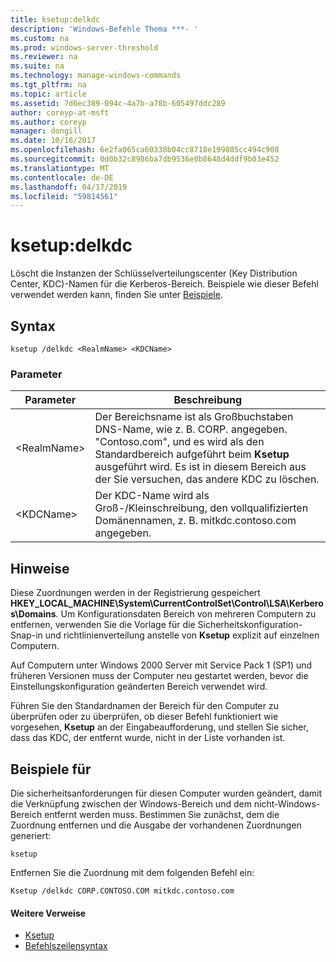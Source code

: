 ```yaml
---
title: ksetup:delkdc
description: 'Windows-Befehle Thema ***- '
ms.custom: na
ms.prod: windows-server-threshold
ms.reviewer: na
ms.suite: na
ms.technology: manage-windows-commands
ms.tgt_pltfrm: na
ms.topic: article
ms.assetid: 7d6ec389-094c-4a7b-a78b-605497ddc289
author: coreyp-at-msft
ms.author: coreyp
manager: dongill
ms.date: 10/16/2017
ms.openlocfilehash: 6e2fa065ca60338b04cc8718e199805cc494c908
ms.sourcegitcommit: 0d0b32c8986ba7db9536e0b8648d4ddf9b03e452
ms.translationtype: MT
ms.contentlocale: de-DE
ms.lasthandoff: 04/17/2019
ms.locfileid: "59814561"
---
```

# <a name="ksetupdelkdc"></a>ksetup:delkdc



Löscht die Instanzen der Schlüsselverteilungscenter (Key Distribution Center, KDC)-Namen für die Kerberos-Bereich. Beispiele wie dieser Befehl verwendet werden kann, finden Sie unter [Beispiele](#BKMK_Examples).

## <a name="syntax"></a>Syntax

```
ksetup /delkdc <RealmName> <KDCName>
```

### <a name="parameters"></a>Parameter

|Parameter|Beschreibung|
|---------|-----------|
|\<RealmName>|Der Bereichsname ist als Großbuchstaben DNS-Name, wie z. B. CORP. angegeben. "Contoso.com", und es wird als den Standardbereich aufgeführt beim **Ksetup** ausgeführt wird. Es ist in diesem Bereich aus der Sie versuchen, das andere KDC zu löschen.|
|\<KDCName>|Der KDC-Name wird als Groß-/Kleinschreibung, den vollqualifizierten Domänennamen, z. B. mitkdc.contoso.com angegeben.|

## <a name="remarks"></a>Hinweise

Diese Zuordnungen werden in der Registrierung gespeichert **HKEY_LOCAL_MACHINE\System\CurrentControlSet\Control\LSA\Kerberos\Domains**. Um Konfigurationsdaten Bereich von mehreren Computern zu entfernen, verwenden Sie die Vorlage für die Sicherheitskonfiguration-Snap-in und richtlinienverteilung anstelle von **Ksetup** explizit auf einzelnen Computern.

Auf Computern unter Windows 2000 Server mit Service Pack 1 (SP1) und früheren Versionen muss der Computer neu gestartet werden, bevor die Einstellungskonfiguration geänderten Bereich verwendet wird.

Führen Sie den Standardnamen der Bereich für den Computer zu überprüfen oder zu überprüfen, ob dieser Befehl funktioniert wie vorgesehen, **Ksetup** an der Eingabeaufforderung, und stellen Sie sicher, dass das KDC, der entfernt wurde, nicht in der Liste vorhanden ist.

## <a name="BKMK_Examples"></a>Beispiele für

Die sicherheitsanforderungen für diesen Computer wurden geändert, damit die Verknüpfung zwischen der Windows-Bereich und dem nicht-Windows-Bereich entfernt werden muss. Bestimmen Sie zunächst, dem die Zuordnung entfernen und die Ausgabe der vorhandenen Zuordnungen generiert:
```
ksetup
```
Entfernen Sie die Zuordnung mit dem folgenden Befehl ein:
```
Ksetup /delkdc CORP.CONTOSO.COM mitkdc.contoso.com
```

#### <a name="additional-references"></a>Weitere Verweise

-   [Ksetup](ksetup.md)
-   [Befehlszeilensyntax](command-line-syntax-key.md)